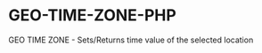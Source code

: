 GEO-TIME-ZONE-PHP
=================

GEO TIME ZONE - Sets/Returns time value of the selected location
